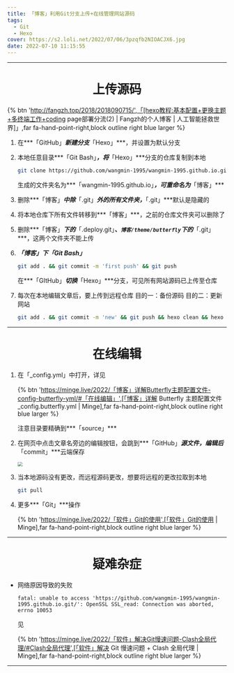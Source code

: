 ```yaml
---
title: 「博客」利用Git分支上传+在线管理网站源码
tags:
  - Git
  - Hexo
cover: https://s2.loli.net/2022/07/06/3pzqfb2NIOACJX6.jpg
date: 2022-07-10 11:15:55
---
```





---

# <center>上传源码

{% btn 'http://fangzh.top/2018/2018090715/',「[hexo教程:基本配置+更换主题+多终端工作+coding page部署分流(2) | Fangzh的个人博客 | 人工智能拯救世界]」,far fa-hand-point-right,block outline right blue larger %}

1. 在***「GitHub」***新建分支***「Hexo」***，并设置为默认分支

2. 本地任意目录***「Git Bash」***，将***「Hexo」***分支的仓库复制到本地

   ~~~bash
   git clone https://github.com/wangmin-1995/wangmin-1995.github.io.git
   ~~~

   生成的文件夹名为***「wangmin-1995.github.io」***，可重命名为***「博客」***

3. 删除***「博客」***中除***「.git」***外的所有文件夹，***「.git」***默认是隐藏的

4. 将本地仓库下所有文件转移到***「博客」***，之前的仓库文件夹可以删除了

5. 删除***「博客」***下的***「.deploy.git」***、`博客/theme/butterfly`下的***「.git」***，这两个文件夹不能上传

6. ***「博客」***下***「Git Bash」***

   ~~~bash
   git add . && git commit -m 'first push' && git push
   ~~~

   在***「GItHub」***切换***「Hexo」***分支，可见所有网站源码已上传至仓库

7. 每次在本地编辑文章后，要上传到远程仓库
   目的一：备份源码
   目的二：更新网站
   ~~~bash
   git add . && git commit -m 'new' && git push && hexo clean && hexo g && hexo d
   ~~~

---

# <center>在线编辑

1. 在「_config.yml」中打开，详见

   {% btn 'https://minge.live/2022/「博客」详解Butterfly主题配置文件-config-butterfly-yml/#「在线编辑」',[「博客」详解 Butterfly 主题配置文件_config.butterfly.yml | Minge],far fa-hand-point-right,block outline right blue larger %}

   注意目录要精确到***「source」***

2. 在网页中点击文章名旁边的编辑按钮，会跳到***「GitHub」***源文件，编辑后***「commit」***云端保存

   <img src="https://s2.loli.net/2022/07/06/uiewjN4Rq6H2TyM.png" style="zoom:67%;" />

3. 当本地源码没有更改，而远程源码更改，想要将远程的更改拉取到本地

   ~~~bash
   git pull
   ~~~

4. 更多***「Git」***操作

   {% btn 'https://minge.live/2022/「软件」Git的使用',[「软件」Git的使用 | Minge],far fa-hand-point-right,block outline right blue larger %}

---

# <center>疑难杂症

- 网络原因导致的失败

  ~~~
  fatal: unable to access 'https://github.com/wangmin-1995/wangmin-1995.github.io.git/': OpenSSL SSL_read: Connection was aborted, errno 10053
  ~~~

  见

  {% btn 'https://minge.live/2022/「软件」解决Git慢速问题-Clash全局代理/#Clash全局代理',[「软件」解决 Git 慢速问题 + Clash 全局代理 | Minge],far fa-hand-point-right,block outline right blue larger %}

---

